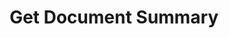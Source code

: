 ---
title: Get Document Summary
excerpt: >-
  Get a summary of your documents, including the total number of documents, as
  well as the list of unique datasets
api:
  file: openapi-(2).json
  operationId: get_document_summary
hidden: false
---